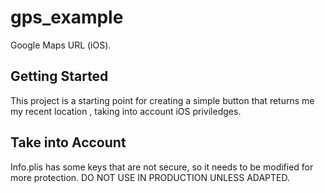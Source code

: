 # gps_example

Google Maps URL (iOS).

## Getting Started

This project is a starting point for creating a simple button that returns me my recent location , taking into account iOS priviledges.

## Take into Account
Info.plis has some keys that are not secure, so it needs to be modified for more protection. DO NOT USE IN PRODUCTION UNLESS ADAPTED.
